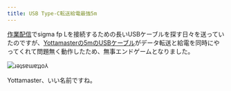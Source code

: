 ```yaml
---
title: USB Type-C転送給電最強5m
---
```

[作業配信](https://www.youtube.com/c/r7kamura)でsigma fp Lを接続するための長いUSBケーブルを探す日々を送っていたのですが、[Yottamasterの5mのUSBケーブル](https://www.amazon.co.jp/dp/B09Y1BY75P)がデータ転送と給電を同時にやってくれて問題無く動作したため、無事エンドゲームとなりました。

![](https://lh5.googleusercontent.com/GG44EHAqlwP0ztzImwAOlUfXIPGfW2Zsbr9blB6TNhPBNfKZyBSVRDBNbSoZGjvUOa77QAfhsxUuU3QNs4yZLMrOnJbTKTRjos3tjkVVyj-DePAfdPKEj7m9aD-66Vw7sasvCpROKkdW9dARlcVqpm0 "ɹǝʇsɐɯɐʇʇo⅄")

Yottamaster、いい名前ですね。
